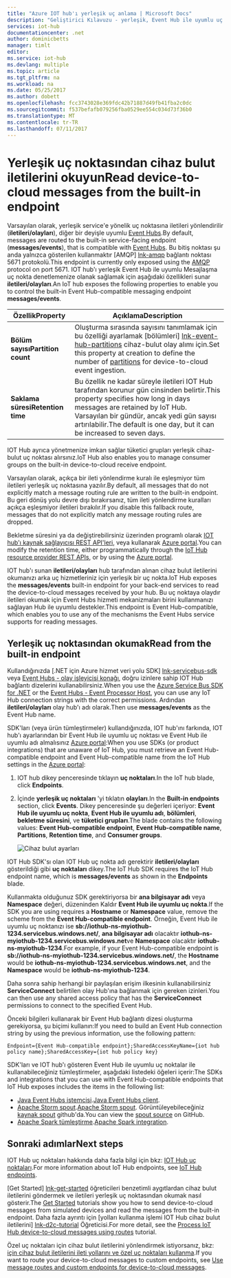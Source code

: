 ```yaml
---
title: "Azure IOT hub'ı yerleşik uç anlama | Microsoft Docs"
description: "Geliştirici Kılavuzu - yerleşik, Event Hub ile uyumlu uç noktası o cihaz bulut iletilerini kullanmayı açıklar."
services: iot-hub
documentationcenter: .net
author: dominicbetts
manager: timlt
editor: 
ms.service: iot-hub
ms.devlang: multiple
ms.topic: article
ms.tgt_pltfrm: na
ms.workload: na
ms.date: 05/25/2017
ms.author: dobett
ms.openlocfilehash: fcc3743028e369fdc42b71887d49fb41fba2c0dc
ms.sourcegitcommit: f537befafb079256fba0529ee554c034d73f36b0
ms.translationtype: MT
ms.contentlocale: tr-TR
ms.lasthandoff: 07/11/2017
---
```

# <a name="read-device-to-cloud-messages-from-the-built-in-endpoint"></a><span data-ttu-id="7da0b-103">Yerleşik uç noktasından cihaz bulut iletilerini okuyun</span><span class="sxs-lookup"><span data-stu-id="7da0b-103">Read device-to-cloud messages from the built-in endpoint</span></span>

<span data-ttu-id="7da0b-104">Varsayılan olarak, yerleşik service'e yönelik uç noktasına iletileri yönlendirilir (**iletileri/olayları**), diğer bir deyişle uyumlu [Event Hubs][lnk-event-hubs].</span><span class="sxs-lookup"><span data-stu-id="7da0b-104">By default, messages are routed to the built-in service-facing endpoint (**messages/events**), that is compatible with [Event Hubs][lnk-event-hubs].</span></span> <span data-ttu-id="7da0b-105">Bu bitiş noktası şu anda yalnızca gösterilen kullanmaktır [AMQP] [ lnk-amqp] bağlantı noktası 5671 protokolü.</span><span class="sxs-lookup"><span data-stu-id="7da0b-105">This endpoint is currently only exposed using the [AMQP][lnk-amqp] protocol on port 5671.</span></span> <span data-ttu-id="7da0b-106">IOT hub'ı yerleşik Event Hub ile uyumlu Mesajlaşma uç nokta denetlemenize olanak sağlamak için aşağıdaki özellikleri sunar **iletileri/olayları**.</span><span class="sxs-lookup"><span data-stu-id="7da0b-106">An IoT hub exposes the following properties to enable you to control the built-in Event Hub-compatible messaging endpoint **messages/events**.</span></span>

| <span data-ttu-id="7da0b-107">Özellik</span><span class="sxs-lookup"><span data-stu-id="7da0b-107">Property</span></span>            | <span data-ttu-id="7da0b-108">Açıklama</span><span class="sxs-lookup"><span data-stu-id="7da0b-108">Description</span></span> |
| ------------------- | ----------- |
| <span data-ttu-id="7da0b-109">**Bölüm sayısı**</span><span class="sxs-lookup"><span data-stu-id="7da0b-109">**Partition count**</span></span> | <span data-ttu-id="7da0b-110">Oluşturma sırasında sayısını tanımlamak için bu özelliği ayarlamak [bölümleri] [ lnk-event-hub-partitions] cihaz-bulut olay alımı için.</span><span class="sxs-lookup"><span data-stu-id="7da0b-110">Set this property at creation to define the number of [partitions][lnk-event-hub-partitions] for device-to-cloud event ingestion.</span></span> |
| <span data-ttu-id="7da0b-111">**Saklama süresi**</span><span class="sxs-lookup"><span data-stu-id="7da0b-111">**Retention time**</span></span>  | <span data-ttu-id="7da0b-112">Bu özellik ne kadar süreyle iletileri IOT Hub tarafından korunur gün cinsinden belirtir.</span><span class="sxs-lookup"><span data-stu-id="7da0b-112">This property specifies how long in days messages are retained by IoT Hub.</span></span> <span data-ttu-id="7da0b-113">Varsayılan bir gündür, ancak yedi gün sayısı artırılabilir.</span><span class="sxs-lookup"><span data-stu-id="7da0b-113">The default is one day, but it can be increased to seven days.</span></span> |

<span data-ttu-id="7da0b-114">IOT Hub ayrıca yönetmenize imkan sağlar tüketici grupları yerleşik cihaz-bulut uç noktası alırsınız.</span><span class="sxs-lookup"><span data-stu-id="7da0b-114">IoT Hub also enables you to manage consumer groups on the built-in device-to-cloud receive endpoint.</span></span>

<span data-ttu-id="7da0b-115">Varsayılan olarak, açıkça bir ileti yönlendirme kuralı ile eşleşmiyor tüm iletileri yerleşik uç noktasına yazılır.</span><span class="sxs-lookup"><span data-stu-id="7da0b-115">By default, all messages that do not explicitly match a message routing rule are written to the built-in endpoint.</span></span> <span data-ttu-id="7da0b-116">Bu geri dönüş yolu devre dışı bırakırsanız, tüm ileti yönlendirme kuralları açıkça eşleşmiyor iletileri bırakılır.</span><span class="sxs-lookup"><span data-stu-id="7da0b-116">If you disable this fallback route, messages that do not explicitly match any message routing rules are dropped.</span></span>

<span data-ttu-id="7da0b-117">Bekletme süresini ya da değiştirebilirsiniz üzerinden programlı olarak [IOT hub'ı kaynak sağlayıcısı REST API'leri][lnk-resource-provider-apis], veya kullanarak [Azure portal][lnk-management-portal].</span><span class="sxs-lookup"><span data-stu-id="7da0b-117">You can modify the retention time, either programmatically through the [IoT Hub resource provider REST APIs][lnk-resource-provider-apis], or by using the [Azure portal][lnk-management-portal].</span></span>

<span data-ttu-id="7da0b-118">IOT hub'ı sunan **iletileri/olayları** hub tarafından alınan cihaz bulut iletilerini okumanızı arka uç hizmetleriniz için yerleşik bir uç nokta.</span><span class="sxs-lookup"><span data-stu-id="7da0b-118">IoT Hub exposes the **messages/events** built-in endpoint for your back-end services to read the device-to-cloud messages received by your hub.</span></span> <span data-ttu-id="7da0b-119">Bu uç noktaya olaydır iletileri okumak için Event Hubs hizmeti mekanizmaları birini kullanmanızı sağlayan Hub ile uyumlu destekler.</span><span class="sxs-lookup"><span data-stu-id="7da0b-119">This endpoint is Event Hub-compatible, which enables you to use any of the mechanisms the Event Hubs service supports for reading messages.</span></span>

## <a name="read-from-the-built-in-endpoint"></a><span data-ttu-id="7da0b-120">Yerleşik uç noktasından okumak</span><span class="sxs-lookup"><span data-stu-id="7da0b-120">Read from the built-in endpoint</span></span>

<span data-ttu-id="7da0b-121">Kullandığınızda [.NET için Azure hizmet veri yolu SDK] [ lnk-servicebus-sdk] veya [Event Hubs - olay işleyicisi konağı][lnk-eventprocessorhost], doğru izinlere sahip IOT Hub bağlantı dizelerini kullanabilirsiniz.</span><span class="sxs-lookup"><span data-stu-id="7da0b-121">When you use the [Azure Service Bus SDK for .NET][lnk-servicebus-sdk] or the [Event Hubs - Event Processor Host][lnk-eventprocessorhost], you can use any IoT Hub connection strings with the correct permissions.</span></span> <span data-ttu-id="7da0b-122">Ardından **iletileri/olayları** olay hub'ı adı olarak.</span><span class="sxs-lookup"><span data-stu-id="7da0b-122">Then use **messages/events** as the Event Hub name.</span></span>

<span data-ttu-id="7da0b-123">SDK'ları (veya ürün tümleştirmeler) kullandığınızda, IOT hub'ını farkında, IOT hub'ı ayarlarından bir Event Hub ile uyumlu uç noktası ve Event Hub ile uyumlu adı almalısınız [Azure portal][lnk-management-portal]:</span><span class="sxs-lookup"><span data-stu-id="7da0b-123">When you use SDKs (or product integrations) that are unaware of IoT Hub, you must retrieve an Event Hub-compatible endpoint and Event Hub-compatible name from the IoT Hub settings in the [Azure portal][lnk-management-portal]:</span></span>

1. <span data-ttu-id="7da0b-124">IOT hub dikey penceresinde tıklayın **uç noktaları**.</span><span class="sxs-lookup"><span data-stu-id="7da0b-124">In the IoT hub blade, click **Endpoints**.</span></span>
1. <span data-ttu-id="7da0b-125">İçinde **yerleşik uç noktaları** 'yi tıklatın **olayları**.</span><span class="sxs-lookup"><span data-stu-id="7da0b-125">In the **Built-in endpoints** section, click **Events**.</span></span> <span data-ttu-id="7da0b-126">Dikey penceresinde şu değerleri içeriyor: **Event Hub ile uyumlu uç nokta**, **Event Hub ile uyumlu adı**, **bölümleri**, **bekletme süresini**, ve **tüketici grupları**.</span><span class="sxs-lookup"><span data-stu-id="7da0b-126">The blade contains the following values: **Event Hub-compatible endpoint**, **Event Hub-compatible name**, **Partitions**, **Retention time**, and **Consumer groups**.</span></span>

    ![Cihaz bulut ayarları][img-eventhubcompatible]

<span data-ttu-id="7da0b-128">IOT Hub SDK'sı olan IOT Hub uç nokta adı gerektirir **iletileri/olayları** gösterildiği gibi **uç noktaları** dikey.</span><span class="sxs-lookup"><span data-stu-id="7da0b-128">The IoT Hub SDK requires the IoT Hub endpoint name, which is **messages/events** as shown in the **Endpoints** blade.</span></span>

<span data-ttu-id="7da0b-129">Kullanmakta olduğunuz SDK gerektiriyorsa bir **ana bilgisayar adı** veya **Namespace** değeri, düzeninden Kaldır **Event Hub ile uyumlu uç nokta**.</span><span class="sxs-lookup"><span data-stu-id="7da0b-129">If the SDK you are using requires a **Hostname** or **Namespace** value, remove the scheme from the **Event Hub-compatible endpoint**.</span></span> <span data-ttu-id="7da0b-130">Örneğin, Event Hub ile uyumlu uç noktanızı ise **sb://iothub-ns-myiothub-1234.servicebus.windows.net/**, **ana bilgisayar adı** olacaktır **iothub-ns-myiothub-1234.servicebus.windows.net**ve **Namespace** olacaktır **iothub-ns-myiothub-1234**.</span><span class="sxs-lookup"><span data-stu-id="7da0b-130">For example, if your Event Hub-compatible endpoint is **sb://iothub-ns-myiothub-1234.servicebus.windows.net/**, the **Hostname** would be **iothub-ns-myiothub-1234.servicebus.windows.net**, and the **Namespace** would be **iothub-ns-myiothub-1234**.</span></span>

<span data-ttu-id="7da0b-131">Daha sonra sahip herhangi bir paylaşılan erişim ilkesinin kullanabilirsiniz **ServiceConnect** belirtilen olay Hub'ına bağlanmak için gereken izinleri.</span><span class="sxs-lookup"><span data-stu-id="7da0b-131">You can then use any shared access policy that has the **ServiceConnect** permissions to connect to the specified Event Hub.</span></span>

<span data-ttu-id="7da0b-132">Önceki bilgileri kullanarak bir Event Hub bağlantı dizesi oluşturma gerekiyorsa, şu biçimi kullanın:</span><span class="sxs-lookup"><span data-stu-id="7da0b-132">If you need to build an Event Hub connection string by using the previous information, use the following pattern:</span></span>

`Endpoint={Event Hub-compatible endpoint};SharedAccessKeyName={iot hub policy name};SharedAccessKey={iot hub policy key}`

<span data-ttu-id="7da0b-133">SDK'ları ve IOT hub'ı gösteren Event Hub ile uyumlu uç noktalar ile kullanabileceğiniz tümleştirmeler, aşağıdaki listedeki öğeleri içerir:</span><span class="sxs-lookup"><span data-stu-id="7da0b-133">The SDKs and integrations that you can use with Event Hub-compatible endpoints that IoT Hub exposes includes the items in the following list:</span></span>

* <span data-ttu-id="7da0b-134">[Java Event Hubs istemcisi](https://github.com/hdinsight/eventhubs-client).</span><span class="sxs-lookup"><span data-stu-id="7da0b-134">[Java Event Hubs client](https://github.com/hdinsight/eventhubs-client).</span></span>
* <span data-ttu-id="7da0b-135">[Apache Storm spout](../hdinsight/hdinsight-storm-develop-csharp-event-hub-topology.md).</span><span class="sxs-lookup"><span data-stu-id="7da0b-135">[Apache Storm spout](../hdinsight/hdinsight-storm-develop-csharp-event-hub-topology.md).</span></span> <span data-ttu-id="7da0b-136">Görüntüleyebileceğiniz [kaynak spout](https://github.com/apache/storm/tree/master/external/storm-eventhubs) github'da.</span><span class="sxs-lookup"><span data-stu-id="7da0b-136">You can view the [spout source](https://github.com/apache/storm/tree/master/external/storm-eventhubs) on GitHub.</span></span>
* <span data-ttu-id="7da0b-137">[Apache Spark tümleştirme](../hdinsight/hdinsight-apache-spark-eventhub-streaming.md).</span><span class="sxs-lookup"><span data-stu-id="7da0b-137">[Apache Spark integration](../hdinsight/hdinsight-apache-spark-eventhub-streaming.md).</span></span>

## <a name="next-steps"></a><span data-ttu-id="7da0b-138">Sonraki adımlar</span><span class="sxs-lookup"><span data-stu-id="7da0b-138">Next steps</span></span>

<span data-ttu-id="7da0b-139">IOT Hub uç noktaları hakkında daha fazla bilgi için bkz: [IOT Hub uç noktaları][lnk-endpoints].</span><span class="sxs-lookup"><span data-stu-id="7da0b-139">For more information about IoT Hub endpoints, see [IoT Hub endpoints][lnk-endpoints].</span></span>

<span data-ttu-id="7da0b-140">[Get Started] [ lnk-get-started] öğreticileri benzetimli aygıtlardan cihaz bulut iletilerini göndermek ve iletileri yerleşik uç noktasından okumak nasıl gösterir.</span><span class="sxs-lookup"><span data-stu-id="7da0b-140">The [Get Started][lnk-get-started] tutorials show you how to send device-to-cloud messages from simulated devices and read the messages from the built-in endpoint.</span></span> <span data-ttu-id="7da0b-141">Daha fazla ayrıntı için [yolları kullanma işlemi IOT Hub cihaz bulut iletilerini] [ lnk-d2c-tutorial] Öğreticisi.</span><span class="sxs-lookup"><span data-stu-id="7da0b-141">For more detail, see the [Process IoT Hub device-to-cloud messages using routes][lnk-d2c-tutorial] tutorial.</span></span>

<span data-ttu-id="7da0b-142">Özel uç noktaları için cihaz bulut iletilerini yönlendirmek istiyorsanız, bkz: [için cihaz bulut iletilerini ileti yollarını ve özel uç noktaları kullanma][lnk-custom].</span><span class="sxs-lookup"><span data-stu-id="7da0b-142">If you want to route your device-to-cloud messages to custom endpoints, see [Use message routes and custom endpoints for device-to-cloud messages][lnk-custom].</span></span>

[img-eventhubcompatible]: ./media/iot-hub-devguide-messages-read-builtin/eventhubcompatible.png

[lnk-custom]: iot-hub-devguide-messages-read-custom.md
[lnk-get-started]: iot-hub-get-started.md
[lnk-endpoints]: iot-hub-devguide-endpoints.md
[lnk-resource-provider-apis]: https://docs.microsoft.com/rest/api/iothub/iothubresource
[lnk-event-hubs]: http://azure.microsoft.com/documentation/services/event-hubs/
[lnk-management-portal]: https://portal.azure.com
[lnk-d2c-tutorial]: iot-hub-csharp-csharp-process-d2c.md
[lnk-event-hub-partitions]: ../event-hubs/event-hubs-features.md#partitions
[lnk-servicebus-sdk]: https://www.nuget.org/packages/WindowsAzure.ServiceBus
[lnk-eventprocessorhost]: http://blogs.msdn.com/b/servicebus/archive/2015/01/16/event-processor-host-best-practices-part-1.aspx
[lnk-amqp]: https://www.amqp.org/
